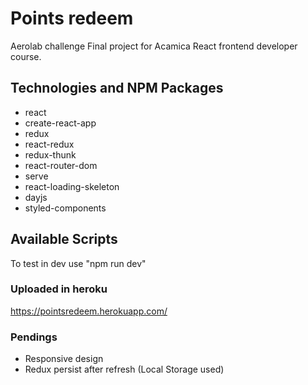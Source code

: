 # Points redeem

Aerolab challenge
Final project for Acamica React frontend developer course.

## Technologies and NPM Packages

- react
- create-react-app
- redux
- react-redux
- redux-thunk
- react-router-dom
- serve
- react-loading-skeleton
- dayjs
- styled-components


## Available Scripts

To test in dev use "npm run dev"

### Uploaded in heroku

https://pointsredeem.herokuapp.com/


### Pendings

- Responsive design
- Redux persist after refresh (Local Storage used)